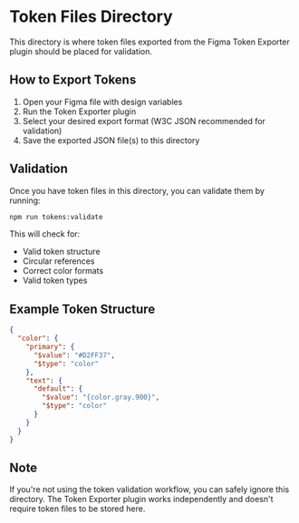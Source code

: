 # Token Files Directory

This directory is where token files exported from the Figma Token Exporter plugin should be placed for validation.

## How to Export Tokens

1. Open your Figma file with design variables
2. Run the Token Exporter plugin
3. Select your desired export format (W3C JSON recommended for validation)
4. Save the exported JSON file(s) to this directory

## Validation

Once you have token files in this directory, you can validate them by running:

```bash
npm run tokens:validate
```

This will check for:
- Valid token structure
- Circular references
- Correct color formats
- Valid token types

## Example Token Structure

```json
{
  "color": {
    "primary": {
      "$value": "#D2FF37",
      "$type": "color"
    },
    "text": {
      "default": {
        "$value": "{color.gray.900}",
        "$type": "color"
      }
    }
  }
}
```

## Note

If you're not using the token validation workflow, you can safely ignore this directory. The Token Exporter plugin works independently and doesn't require token files to be stored here.